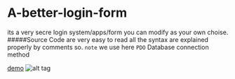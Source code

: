 # A-better-login-form
its a very secre login system/apps/form you can modify as your own choise.
#####Source Code are very easy to read all the syntax are explained properly by comments so. ```note``` we use here ```PDO``` Database connection method

[demo](http://i.imgur.com/8GxIrDD.gif)
![alt tag](http://i.imgur.com/mwQYveB.gif)
